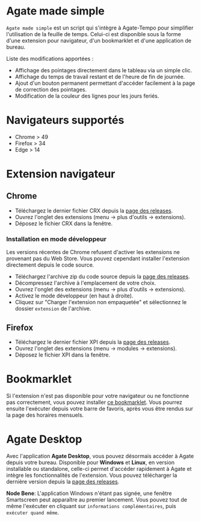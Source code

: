 # Agate made simple
`Agate made simple` est un script qui s'intègre à Agate-Tempo pour simplifier l'utilisation de la feuille de temps. Celui-ci est disponible sous la forme d'une extension pour navigateur, d'un bookmarklet et d'une application de bureau.

Liste des modifications apportées :

  - Affichage des pointages directement dans le tableau via un simple clic.
  - Affichage du temps de travail restant et de l'heure de fin de journée.
  - Ajout d'un bouton permanent permettant d'accéder facilement à la page de correction des pointages.
  - Modification de la couleur des lignes pour les jours feriés.

# Navigateurs supportés
  - Chrome > 49
  - Firefox > 34
  - Edge > 14

# Extension navigateur

## Chrome
  - Téléchargez le dernier fichier CRX depuis la [page des releases](https://github.com/nojhamster/agate-extension/releases).
  - Ouvrez l'onglet des extensions (menu -> plus d'outils -> extensions).
  - Déposez le fichier CRX dans la fenêtre.

### Installation en mode développeur
Les versions récentes de Chrome refusent d'activer les extensions ne provenant pas du Web Store. Vous pouvez cependant installer l'extension directement depuis le code source.
  - Téléchargez l'archive zip du code source depuis la [page des releases](https://github.com/nojhamster/agate-extension/releases).
  - Décompressez l'archive à l'emplacement de votre choix.
  - Ouvrez l'onglet des extensions (menu -> plus d'outils -> extensions).
  - Activez le mode développeur (en haut à droite).
  - Cliquez sur "Charger l'extension non empaquetée" et sélectionnez le dossier `extension` de l'archive.

## Firefox
  - Téléchargez le dernier fichier XPI depuis la [page des releases](https://github.com/nojhamster/agate-extension/releases).
  - Ouvrez l'onglet des extensions (menu -> modules -> extensions).
  - Déposez le fichier XPI dans la fenêtre.

# Bookmarklet

Si l'extension n'est pas disponible pour votre navigateur ou ne fonctionne pas correctement, vous pouvez installer [ce bookmarklet](https://cdn.rawgit.com/nojhamster/agate-extension/v2.0.1/bookmark.html). Vous pourrez ensuite l'exécuter depuis votre barre de favoris, après vous être rendus sur la page des horaires mensuels.

# Agate Desktop

Avec l'application **Agate Desktop**, vous pouvez désormais accéder à Agate depuis votre bureau. Disponible pour **Windows** et **Linux**, en version installable ou standalone, celle-ci permet d'accéder rapidement à Agate et intègre les fonctionnalités de l'extension. Vous pouvez télécharger la dernière version depuis la [page des releases](https://github.com/nojhamster/agate-extension/releases).

**Node Bene**:
L'application Windows n'étant pas signée, une fenêtre Smartscreen peut apparaître au premier lancement. Vous pouvez tout de même l'exécuter en cliquant sur `informations complémentaires`, puis `exécuter quand même`.

